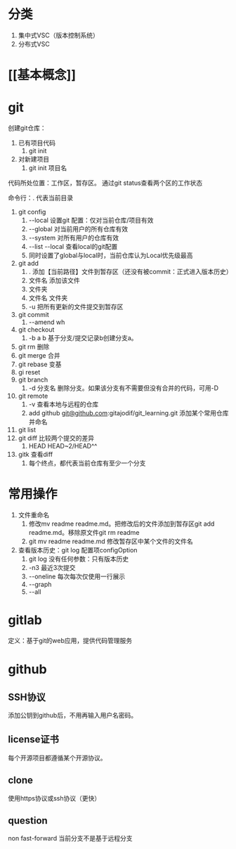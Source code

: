 # 分类
1. 集中式VSC（版本控制系统）
2. 分布式VSC
# [[基本概念]]

# git

创建git仓库：
1. 已有项目代码
	1. git init
2. 对新建项目
	1. git init 项目名

代码所处位置：工作区，暂存区。
通过git status查看两个区的工作状态

命令行：. 代表当前目录

1. git config
	1. --local 设置git 配置：仅对当前仓库/项目有效
	2. --global 对当前用户的所有仓库有效
	3. --system 对所有用户的仓库有效
	4. --list --local 查看local的git配置
	5. 同时设置了global与local时，当前仓库认为Local优先级最高
2. git add
	1. . 添加【当前路径】文件到暂存区（还没有被commit：正式进入版本历史）
	2. 文件名 添加该文件
	3. 文件夹
	4. 文件名 文件夹
	5. -u 把所有更新的文件提交到暂存区
3. git commit
	1. --amend wh
4. git checkout 
	1.  -b a b 基于分支/提交记录b创建分支a。
5. git rm   删除
6. git merge 合并
7. git rebase 变基
8. gi reset
9. git branch
	1. -d 分支名 删除分支。如果该分支有不需要但没有合并的代码，可用-D
10. git remote
	1. -v  查看本地与远程的仓库
	2. add github git@github.com:gitajodif/git_learning.git  添加某个常用仓库并命名
11. git list
12. git diff 比较两个提交的差异
	1. HEAD HEAD~2/HEAD^^
13. gitk 查看diff
	1. 每个终点，都代表当前仓库有至少一个分支
	
# 常用操作
1. 文件重命名
	1. 修改mv readme readme.md。把修改后的文件添加到暂存区git add readme.md。移除原文件git rm readme
	2. git mv readme readme.md  修改暂存区中某个文件的文件名
2. 查看版本历史：git log 配置项configOption
	1. git log 没有任何参数：只有版本历史
	2. -n3 最近3次提交
	3. --oneline 每次每次仅使用一行展示
	4. --graph
	5. --all
# gitlab
定义：基于git的web应用，提供代码管理服务
# github
## SSH协议
添加公钥到github后，不用再输入用户名密码。
## license证书
每个开源项目都遵循某个开源协议。
## clone
使用https协议或ssh协议（更快）

## question
non fast-forward 当前分支不是基于远程分支